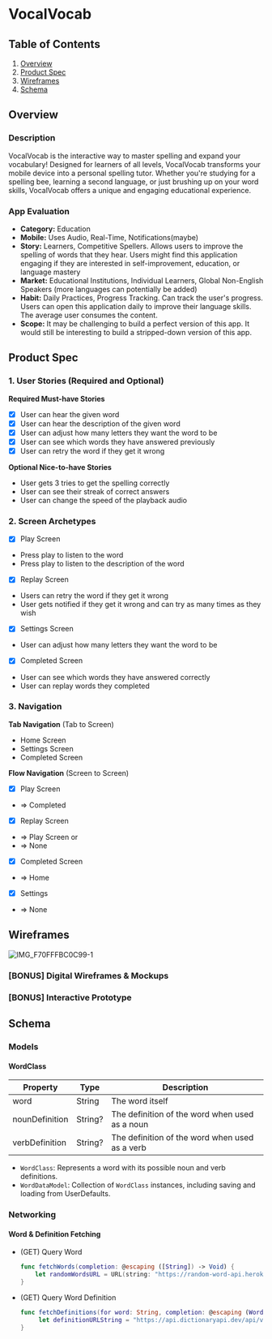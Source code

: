 # VocalVocab

## Table of Contents

1. [Overview](#Overview)
2. [Product Spec](#Product-Spec)
3. [Wireframes](#Wireframes)
4. [Schema](#Schema)

## Overview

### Description

VocalVocab is the interactive way to master spelling and expand your vocabulary! Designed for learners of all levels, VocalVocab transforms your mobile device into a personal spelling tutor. Whether you're studying for a spelling bee, learning a second language, or just brushing up on your word skills, VocalVocab offers a unique and engaging educational experience.

### App Evaluation

- **Category:** Education
- **Mobile:** Uses Audio, Real-Time, Notifications(maybe)
- **Story:** Learners, Competitive Spellers. Allows users to improve the spelling of words that they hear. Users might find this application engaging if they are interested in self-improvement, education, or language mastery
- **Market:** Educational Institutions, Individual Learners, Global Non-English Speakers (more languages can potentially be added)
- **Habit:** Daily Practices, Progress Tracking. Can track the user's progress. Users can open this application daily to improve their language skills. The average user consumes the content.
- **Scope:** It may be challenging to build a perfect version of this app. It would still be interesting to build a stripped-down version of this app.

## Product Spec

### 1. User Stories (Required and Optional)

**Required Must-have Stories**

* [x] User can hear the given word
* [x] User can hear the description of the given word
* [x] User can adjust how many letters they want the word to be
* [x] User can see which words they have answered previously
* [x] User can retry the word if they get it wrong

**Optional Nice-to-have Stories**

* User gets 3 tries to get the spelling correctly
* User can see their streak of correct answers
* User can change the speed of the playback audio

### 2. Screen Archetypes

- [X] Play Screen
* Press play to listen to the word
* Press play to listen to the description of the word

- [X] Replay Screen
* Users can retry the word if they get it wrong
* User gets notified if they get it wrong and can try as many times as they wish

- [X] Settings Screen
* User can adjust how many letters they want the word to be

- [X] Completed Screen
* User can see which words they have answered correctly
* User can replay words they completed

### 3. Navigation

**Tab Navigation** (Tab to Screen)
* Home Screen
* Settings Screen
* Completed Screen

**Flow Navigation** (Screen to Screen)

- [X] Play Screen
* => Completed

- [X] Replay Screen
* => Play Screen
or 
* => None

- [X] Completed Screen
* => Home

- [X] Settings
* => None

## Wireframes

![IMG_F70FFFBC0C99-1](https://hackmd.io/_uploads/rkDiEInQ6.jpg)

### [BONUS] Digital Wireframes & Mockups

### [BONUS] Interactive Prototype

## Schema 

### Models

#### WordClass

| Property      | Type     | Description |
| ------------- | -------- | ----------- |
| word          | String   | The word itself |
| nounDefinition| String?  | The definition of the word when used as a noun |
| verbDefinition| String?  | The definition of the word when used as a verb |

- `WordClass`: Represents a word with its possible noun and verb definitions.
- `WordDataModel`: Collection of `WordClass` instances, including saving and loading from UserDefaults.


### Networking

#### Word & Definition Fetching

- (GET) Query Word
   ```swift
   func fetchWords(completion: @escaping ([String]) -> Void) {
       let randomWordsURL = URL(string: "https://random-word-api.herokuapp.com/word?length=\(wordLength)")!
   }
   
- (GET) Query Word Definition
   ```swift
   func fetchDefinitions(for word: String, completion: @escaping (WordClass, Bool) -> Void) {
        let definitionURLString = "https://api.dictionaryapi.dev/api/v2/entries/en/\(word)"
   }
